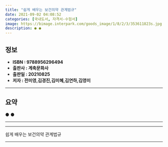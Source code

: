```yaml
---
title: "쉽게 배우는 보건의약 관계법규"
date: 2021-09-02 04:08:52
categories: [국내도서, 자격서-수험서]
image: https://bimage.interpark.com/goods_image/1/8/2/3/353611823s.jpg
description: ● ●
---
```


## **정보**

- **ISBN : 9788956296494**
- **출판사 : 계축문화사**
- **출판일 : 20210825**
- **저자 : 전미영,김경진,김미혜,김연하,김영미**

------



## **요약**

●  ●  

------



------


쉽게 배우는 보건의약 관계법규 

------


